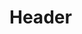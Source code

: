 <!-- TITLE: Navigate Foreward Command -->
<!-- SUBTITLE: A quick summary of Navigate Foreward Command -->

# Header
